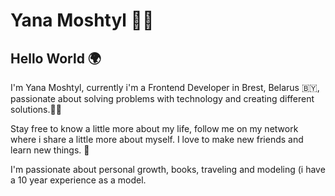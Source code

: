 # Yana Moshtyl 👩‍💻

## Hello World 🌍

I'm Yana Moshtyl, currently i'm a Frontend Developer in Brest, Belarus 🇧🇾, passionate about solving problems with technology and creating different solutions.💃🏼

Stay free to know a little more about my life, follow me on my network where i share a little more about myself. I love to make new friends and learn new things. 🚀

 I'm passionate about personal growth, books, traveling and modeling (i have a 10 year experience as a model.


<!---
yanaM17/yanaM17 is a ✨ special ✨ repository because its `README.md` (this file) appears on your GitHub profile.
You can click the Preview link to take a look at your changes.
--->
